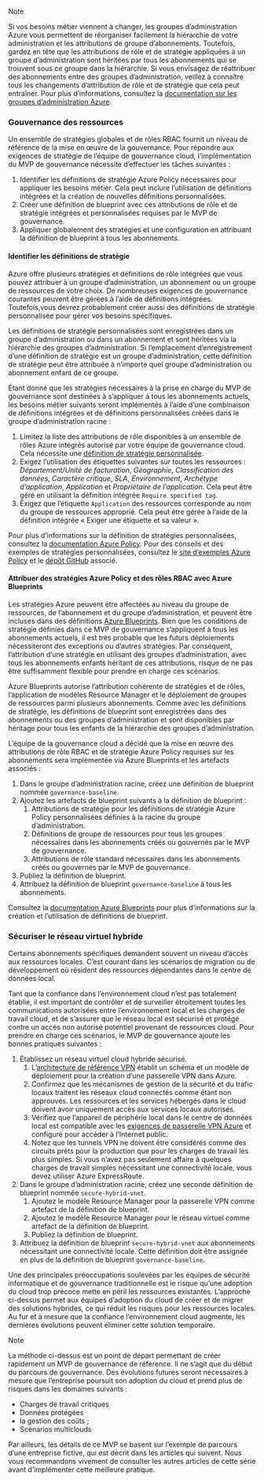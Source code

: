 <!-- TEMPLATE FILE - DO NOT ADD METADATA -->
<!-- markdownlint-disable MD002 MD041 -->
> [!NOTE]
>Si vos besoins métier viennent à changer, les groupes d’administration Azure vous permettent de réorganiser facilement la hiérarchie de votre administration et les attributions de groupe d’abonnements. Toutefois, gardez en tête que les attributions de rôle et de stratégie appliquées à un groupe d’administration sont héritées par tous les abonnements qui se trouvent sous ce groupe dans la hiérarchie. Si vous envisagez de réattribuer des abonnements entre des groupes d’administration, veillez à connaître tous les changements d’attribution de rôle et de stratégie que cela peut entraîner. Pour plus d’informations, consultez la [documentation sur les groupes d’administration Azure](https://docs.microsoft.com/azure/governance/management-groups).

### <a name="governance-of-resources"></a>Gouvernance des ressources

Un ensemble de stratégies globales et de rôles RBAC fournit un niveau de référence de la mise en œuvre de la gouvernance. Pour répondre aux exigences de stratégie de l’équipe de gouvernance cloud, l’implémentation du MVP de gouvernance nécessite d’effectuer les tâches suivantes :

1. Identifier les définitions de stratégie Azure Policy nécessaires pour appliquer les besoins métier. Cela peut inclure l’utilisation de définitions intégrées et la création de nouvelles définitions personnalisées.
2. Créer une définition de blueprint avec ces attributions de rôle et de stratégie intégrées et personnalisées requises par le MVP de gouvernance.
3. Appliquer globalement des stratégies et une configuration en attribuant la définition de blueprint à tous les abonnements.

#### <a name="identify-policy-definitions"></a>Identifier les définitions de stratégie

Azure offre plusieurs stratégies et définitions de rôle intégrées que vous pouvez attribuer à un groupe d’administration, un abonnement ou un groupe de ressources de votre choix. De nombreuses exigences de gouvernance courantes peuvent être gérées à l’aide de définitions intégrées. Toutefois,vous devrez probablement créer aussi des définitions de stratégie personnalisée pour gérer vos besoins spécifiques.

Les définitions de stratégie personnalisées sont enregistrées dans un groupe d’administration ou dans un abonnement et sont héritées via la hiérarchie des groupes d’administration. Si l’emplacement d’enregistrement d’une définition de stratégie est un groupe d’administration, cette définition de stratégie peut être attribuée à n’importe quel groupe d’administration ou abonnement enfant de ce groupe.

Étant donné que les stratégies nécessaires à la prise en charge du MVP de gouvernance sont destinées à s’appliquer à tous les abonnements actuels, les besoins métier suivants seront implémentés à l’aide d’une combinaison de définitions intégrées et de définitions personnalisées créées dans le groupe d’administration racine :

1. Limitez la liste des attributions de rôle disponibles à un ensemble de rôles Azure intégrés autorisé par votre équipe de gouvernance cloud. Cela nécessite une [définition de stratégie personnalisée](https://github.com/Azure/azure-policy/tree/master/samples/Authorization/allowed-role-definitions).
2. Exigez l’utilisation des étiquettes suivantes sur toutes les ressources : *Département/Unité de facturation*, *Géographie*, *Classification des données*, *Caractère critique*, *SLA*, *Environnement*, *Archétype d’application*, *Application* et *Propriétaire de l’application*. Cela peut être géré en utilisant la définition intégrée `Require specified tag`.
3. Exigez que l’étiquette `Application` des ressources corresponde au nom du groupe de ressources approprié. Cela peut être gérée à l’aide de la définition intégrée « Exiger une étiquette et sa valeur ».

Pour plus d’informations sur la définition de stratégies personnalisées, consultez la [documentation Azure Policy](https://docs.microsoft.com/azure/governance/policy/tutorials/create-custom-policy-definition). Pour des conseils et des exemples de stratégies personnalisées, consultez le [site d’exemples Azure Policy](https://docs.microsoft.com/azure/governance/policy/samples) et le [dépôt GitHub](https://github.com/Azure/azure-policy) associé.

#### <a name="assign-azure-policy-and-rbac-roles-using-azure-blueprints"></a>Attribuer des stratégies Azure Policy et des rôles RBAC avec Azure Blueprints

Les stratégies Azure peuvent être affectées au niveau du groupe de ressources, de l’abonnement et du groupe d’administration, et peuvent être incluses dans des définitions [Azure Blueprints](https://docs.microsoft.com/azure/governance/blueprints/overview). Bien que les conditions de stratégie définies dans ce MVP de gouvernance s’appliquent à tous les abonnements actuels, il est très probable que les futurs déploiements nécessiteront des exceptions ou d’autres stratégies. Par conséquent, l’attribution d’une stratégie en utilisant des groupes d’administration, avec tous les abonnements enfants héritant de ces attributions, risque de ne pas être suffisamment flexible pour prendre en charge ces scénarios.

Azure Blueprints autorise l’attribution cohérente de stratégies et de rôles, l’application de modèles Resource Manager et le déploiement de groupes de ressources parmi plusieurs abonnements. Comme avec les définitions de stratégie, les définitions de blueprint sont enregistrées dans des abonnements ou des groupes d’administration et sont disponibles par héritage pour tous les enfants de la hiérarchie des groupes d’administration.

L’équipe de la gouvernance cloud a décidé que la mise en œuvre des attributions de rôle RBAC et de stratégie Azure Policy requises sur les abonnements sera implémentée via Azure Blueprints et les artefacts associés :

1. Dans le groupe d’administration racine, créez une définition de blueprint nommée `governance-baseline`.
2. Ajoutez les artefacts de blueprint suivants à la définition de blueprint :
    1. Attributions de stratégie pour les définitions de stratégie Azure Policy personnalisées définies à la racine du groupe d’administration.
    2. Définitions de groupe de ressources pour tous les groupes nécessaires dans les abonnements créés ou gouvernés par le MVP de gouvernance.
    3. Attributions de rôle standard nécessaires dans les abonnements créés ou gouvernés par le MVP de gouvernance.
3. Publiez la définition de blueprint.
4. Attribuez la définition de blueprint `governance-baseline` à tous les abonnements.

Consultez la [documentation Azure Blueprints](https://docs.microsoft.com/azure/governance/blueprints/overview) pour plus d’informations sur la création et l’utilisation de définitions de blueprint.

### <a name="secure-hybrid-vnet"></a>Sécuriser le réseau virtuel hybride

Certains abonnements spécifiques demandent souvent un niveau d’accès aux ressources locales. C’est courant dans les scénarios de migration ou de développement où résident des ressources dépendantes dans le centre de données local.

Tant que la confiance dans l’environnement cloud n’est pas totalement établie, il est important de contrôler et de surveiller étroitement toutes les communications autorisées entre l’environnement local et les charges de travail cloud, et de s’assurer que le réseau local est sécurisé et protégé contre un accès non autorisé potentiel provenant de ressources cloud. Pour prendre en charge ces scénarios, le MVP de gouvernance ajoute les bonnes pratiques suivantes :

1. Établissez un réseau virtuel cloud hybride sécurisé.
    1. L’[architecture de référence VPN](https://docs.microsoft.com/azure/architecture/reference-architectures/hybrid-networking/vpn) établit un schéma et un modèle de déploiement pour la création d’une passerelle VPN dans Azure.
    2. Confirmez que les mécanismes de gestion de la sécurité et du trafic locaux traitent les réseaux cloud connectés comme étant non approuvés. Les ressources et les services hébergés dans le cloud doivent avoir uniquement accès aux services locaux autorisés.
    3. Vérifiez que l’appareil de périphérie local dans le centre de données local est compatible avec les [exigences de passerelle VPN Azure](https://docs.microsoft.com/azure/vpn-gateway/vpn-gateway-about-vpn-devices) et configuré pour accéder à l’Internet public.
    4. Notez que les tunnels VPN ne doivent être considérés comme des circuits prêts pour la production que pour les charges de travail les plus simples. Si vous n’avez pas seulement affaire à quelques charges de travail simples nécessitant une connectivité locale, vous devez utiliser Azure ExpressRoute.
1. Dans le groupe d’administration racine, créez une seconde définition de blueprint nommée `secure-hybrid-vnet`.
    1. Ajoutez le modèle Resource Manager pour la passerelle VPN comme artefact de la définition de blueprint.
    2. Ajoutez le modèle Resource Manager pour le réseau virtuel comme artefact de la définition de blueprint.
    3. Publiez la définition de blueprint.
1. Attribuez la définition de blueprint `secure-hybrid-vnet` aux abonnements nécessitant une connectivité locale. Cette définition doit être assignée en plus de la définition de blueprint `governance-baseline`.

Une des principales préoccupations soulevées par les équipes de sécurité informatique et de gouvernance traditionnelle est le risque qu’une adoption du cloud trop précoce mette en péril les ressources existantes. L’approche ci-dessus permet aux équipes d’adoption du cloud de créer et de migrer des solutions hybrides, ce qui réduit les risques pour les ressources locales. Au fur et à mesure que la confiance l’environnement cloud augmente, les dernières évolutions peuvent éliminer cette solution temporaire.

> [!NOTE]
> La méthode ci-dessus est un point de départ permettant de créer rapidement un MVP de gouvernance de référence. Il ne s’agit que du début du parcours de gouvernance. Des évolutions futures seront nécessaires à mesure que l’entreprise poursuit son adoption du cloud et prend plus de risques dans les domaines suivants :
>
> - Charges de travail critiques
> - Données protégées
> - la gestion des coûts ;
> - Scénarios multiclouds
>
> Par ailleurs, les détails de ce MVP se basent sur l’exemple de parcours d’une entreprise fictive, qui est décrit dans les articles qui suivent. Nous vous recommandons vivement de consulter les autres articles de cette série avant d’implémenter cette meilleure pratique.
